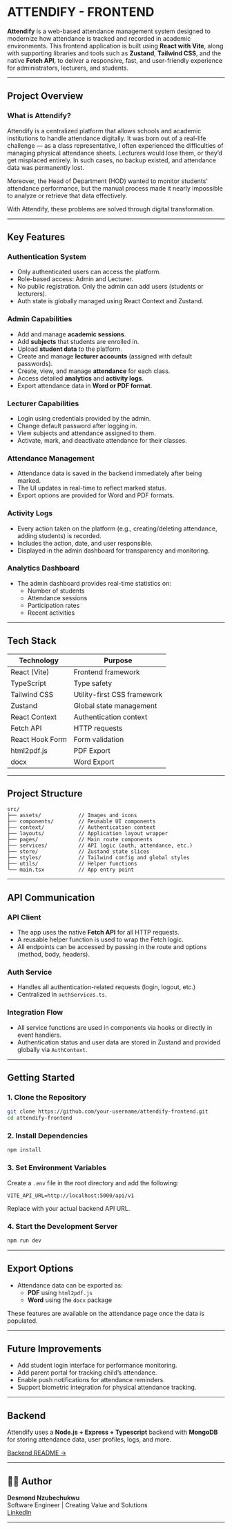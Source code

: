 # ATTENDIFY - FRONTEND

**Attendify** is a web-based attendance management system designed to modernize how attendance is tracked and recorded in academic environments. This frontend application is built using **React with Vite**, along with supporting libraries and tools such as **Zustand**, **Tailwind CSS**, and the native **Fetch API**, to deliver a responsive, fast, and user-friendly experience for administrators, lecturers, and students.

---

## Project Overview

### What is Attendify?

Attendify is a centralized platform that allows schools and academic institutions to handle attendance digitally. It was born out of a real-life challenge — as a class representative, I often experienced the difficulties of managing physical attendance sheets. Lecturers would lose them, or they’d get misplaced entirely. In such cases, no backup existed, and attendance data was permanently lost.

Moreover, the Head of Department (HOD) wanted to monitor students' attendance performance, but the manual process made it nearly impossible to analyze or retrieve that data effectively.

With Attendify, these problems are solved through digital transformation.

---

## Key Features

### Authentication System
- Only authenticated users can access the platform.
- Role-based access: Admin and Lecturer.
- No public registration. Only the admin can add users (students or lecturers).
- Auth state is globally managed using React Context and Zustand.

### Admin Capabilities
- Add and manage **academic sessions**.
- Add **subjects** that students are enrolled in.
- Upload **student data** to the platform.
- Create and manage **lecturer accounts** (assigned with default passwords).
- Create, view, and manage **attendance** for each class.
- Access detailed **analytics** and **activity logs**.
- Export attendance data in **Word or PDF format**.

### Lecturer Capabilities
- Login using credentials provided by the admin.
- Change default password after logging in.
- View subjects and attendance assigned to them.
- Activate, mark, and deactivate attendance for their classes.

### Attendance Management
- Attendance data is saved in the backend immediately after being marked.
- The UI updates in real-time to reflect marked status.
- Export options are provided for Word and PDF formats.

### Activity Logs
- Every action taken on the platform (e.g., creating/deleting attendance, adding students) is recorded.
- Includes the action, date, and user responsible.
- Displayed in the admin dashboard for transparency and monitoring.

### Analytics Dashboard
- The admin dashboard provides real-time statistics on:
  - Number of students
  - Attendance sessions
  - Participation rates
  - Recent activities

---

## Tech Stack

| Technology      | Purpose                            |
|-----------------|------------------------------------|
| React (Vite)    | Frontend framework                 |
| TypeScript      | Type safety                        |
| Tailwind CSS    | Utility-first CSS framework        |
| Zustand         | Global state management            |
| React Context   | Authentication context             |
| Fetch API       | HTTP requests                      |
| React Hook Form | Form validation                    |
| html2pdf.js     | PDF Export                         |
| docx            | Word Export                        |

---

## Project Structure

```
src/
├── assets/            // Images and icons
├── components/        // Reusable UI components
├── context/           // Authentication context
├── layouts/           // Application layout wrapper
├── pages/             // Main route components
├── services/          // API logic (auth, attendance, etc.)
├── store/             // Zustand state slices
├── styles/            // Tailwind config and global styles
├── utils/             // Helper functions
└── main.tsx           // App entry point
```

---

##  API Communication

### API Client

- The app uses the native **Fetch API** for all HTTP requests.
- A reusable helper function is used to wrap the Fetch logic.
- All endpoints can be accessed by passing in the route and options (method, body, headers).

### Auth Service

- Handles all authentication-related requests (login, logout, etc.)
- Centralized in `authServices.ts`.

### Integration Flow

- All service functions are used in components via hooks or directly in event handlers.
- Authentication status and user data are stored in Zustand and provided globally via `AuthContext`.

---

##  Getting Started

### 1. Clone the Repository

```bash
git clone https://github.com/your-username/attendify-frontend.git
cd attendify-frontend
```

### 2. Install Dependencies

```bash
npm install
```

### 3. Set Environment Variables

Create a `.env` file in the root directory and add the following:

```env
VITE_API_URL=http://localhost:5000/api/v1
```

Replace with your actual backend API URL.

### 4. Start the Development Server

```bash
npm run dev
```

---

##  Export Options

- Attendance data can be exported as:
  - **PDF** using `html2pdf.js`
  - **Word** using the `docx` package

These features are available on the attendance page once the data is populated.

---

##  Future Improvements

- Add student login interface for performance monitoring.
- Add parent portal for tracking child’s attendance.
- Enable push notifications for attendance reminders.
- Support biometric integration for physical attendance tracking.

---

## Backend

Attendify uses a **Node.js + Express + Typescript** backend with **MongoDB** for storing attendance data, user profiles, logs, and more.

[Backend README →](https://github.com/DesmondNzubechi/SMART-ATTENDANCE-SYSTEM-BACKEND)

---

## 👨‍💻 Author

**Desmond Nzubechukwu**  
Software Engineer | Creating Value and Solutions  
[LinkedIn](https://www.linkedin.com/in/desmondnzubechukwu/)  

---